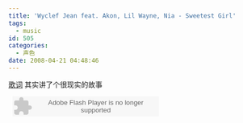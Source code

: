```yaml
---
title: 'Wyclef Jean feat. Akon, Lil Wayne, Nia - Sweetest Girl'
tags:
  - music
id: 505
categories:
  - 声色
date: 2008-04-21 04:48:46
---
```


[歌词](http://www.metrolyrics.com/sweetest-girl-lyrics-wyclef-jean.html) 其实讲了个很现实的故事

&nbsp;
<object classid="clsid:d27cdb6e-ae6d-11cf-96b8-444553540000" codebase="http://download.macromedia.com/pub/shockwave/cabs/flash/swflash.cab#version=6,0,40,0" width="290" height="40"><param name="src" value="http://danielfree.blogbus.com/files/12063249400.swf?soundFile=http://danielfree.fileave.com/WyclefJeanfeat.AkonLilWayneNia-SweetestGirl.mp3&amp;playerID=10&amp;bg=0xeeeeee&amp;leftbg=0x99ff00&amp;lefticon=0x666666&amp;rightbg=0x666666&amp;rightbghover=0x99ff00&amp;righticon=0xffffff&amp;righticonhover=0xffffff&amp;text=0x666666&amp;slider=0x666666&amp;track=0xFFFFFF&amp;border=0x666666&amp;loader=0x99ff00&amp;loop=yes&amp;autostart=no&amp;" /><param name="width" value="290" /><param name="height" value="40" /><embed type="application/x-shockwave-flash" src="http://danielfree.blogbus.com/files/12063249400.swf?soundFile=http://danielfree.fileave.com/WyclefJeanfeat.AkonLilWayneNia-SweetestGirl.mp3&amp;playerID=10&amp;bg=0xeeeeee&amp;leftbg=0x99ff00&amp;lefticon=0x666666&amp;rightbg=0x666666&amp;rightbghover=0x99ff00&amp;righticon=0xffffff&amp;righticonhover=0xffffff&amp;text=0x666666&amp;slider=0x666666&amp;track=0xFFFFFF&amp;border=0x666666&amp;loader=0x99ff00&amp;loop=yes&amp;autostart=no&amp;" width="290" height="40"></embed></object> 

&nbsp;
